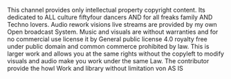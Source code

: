 This channel provides only intellectual property copyright content. Its dedicated to ALL culture fiftyfour dancers AND for all freaks family AND Techno lovers. Audio rework visions live streams are provided by my own Open broadcast System. Music and visuals are without warranties and for no commercial use license it by General public license 4.0 royalty free under public domain and common commerce prohibited by law. This is larger work and allows you at the same rights without the copyleft to modify visuals and audio make you work under the same Law. The contributor provide the howl Work and library without limitation von AS IS 
